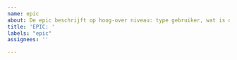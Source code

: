 ```yaml
---
name: epic
about: De epic beschrijft op hoog-over niveau: type gebruiker, wat is de functionele wens en waarom
title: 'EPIC: '
labels: "epic"
assignees: ''

---
```

